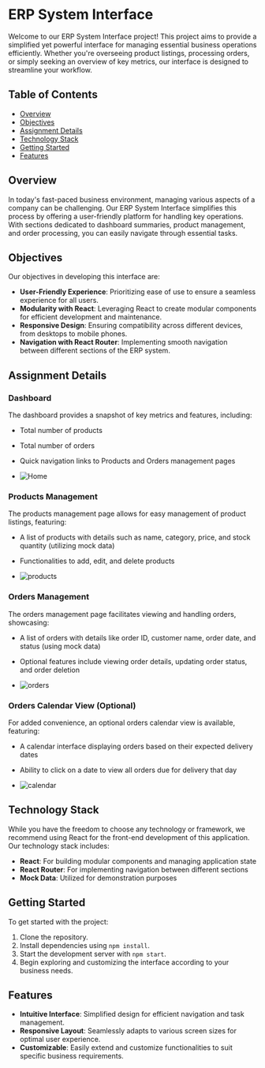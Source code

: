 # ERP System Interface

Welcome to our ERP System Interface project! This project aims to provide a simplified yet powerful interface for managing essential business operations efficiently. Whether you're overseeing product listings, processing orders, or simply seeking an overview of key metrics, our interface is designed to streamline your workflow.

## Table of Contents

- [Overview](#overview)
- [Objectives](#objectives)
- [Assignment Details](#assignment-details)
- [Technology Stack](#technology-stack)
- [Getting Started](#getting-started)
- [Features](#features)


## Overview

In today's fast-paced business environment, managing various aspects of a company can be challenging. Our ERP System Interface simplifies this process by offering a user-friendly platform for handling key operations. With sections dedicated to dashboard summaries, product management, and order processing, you can easily navigate through essential tasks.

## Objectives

Our objectives in developing this interface are:

- **User-Friendly Experience**: Prioritizing ease of use to ensure a seamless experience for all users.
- **Modularity with React**: Leveraging React to create modular components for efficient development and maintenance.
- **Responsive Design**: Ensuring compatibility across different devices, from desktops to mobile phones.
- **Navigation with React Router**: Implementing smooth navigation between different sections of the ERP system.

## Assignment Details

### Dashboard

The dashboard provides a snapshot of key metrics and features, including:

- Total number of products
- Total number of orders
- Quick navigation links to Products and Orders management pages

- ![Home](https://github.com/Debanjan189/my-react-app/assets/96039020/49d79f73-4fdc-4065-933d-fdd2ca66f12a)


### Products Management

The products management page allows for easy management of product listings, featuring:

- A list of products with details such as name, category, price, and stock quantity (utilizing mock data)
- Functionalities to add, edit, and delete products

- ![products](https://github.com/Debanjan189/my-react-app/assets/96039020/5d537cf9-7b01-4b15-8970-025ffdbc13e9)


### Orders Management

The orders management page facilitates viewing and handling orders, showcasing:

- A list of orders with details like order ID, customer name, order date, and status (using mock data)
- Optional features include viewing order details, updating order status, and order deletion

- ![orders](https://github.com/Debanjan189/my-react-app/assets/96039020/1fc2bf05-7cca-4c9a-b28c-11e461788d5a)


### Orders Calendar View (Optional)

For added convenience, an optional orders calendar view is available, featuring:

- A calendar interface displaying orders based on their expected delivery dates
- Ability to click on a date to view all orders due for delivery that day

- ![calendar](https://github.com/Debanjan189/my-react-app/assets/96039020/e975999f-e897-4030-be98-d2f9a5739681)


## Technology Stack

While you have the freedom to choose any technology or framework, we recommend using React for the front-end development of this application. Our technology stack includes:

- **React**: For building modular components and managing application state
- **React Router**: For implementing navigation between different sections
- **Mock Data**: Utilized for demonstration purposes

## Getting Started

To get started with the project:

1. Clone the repository.
2. Install dependencies using `npm install`.
3. Start the development server with `npm start`.
4. Begin exploring and customizing the interface according to your business needs.

## Features

- **Intuitive Interface**: Simplified design for efficient navigation and task management.
- **Responsive Layout**: Seamlessly adapts to various screen sizes for optimal user experience.
- **Customizable**: Easily extend and customize functionalities to suit specific business requirements.
